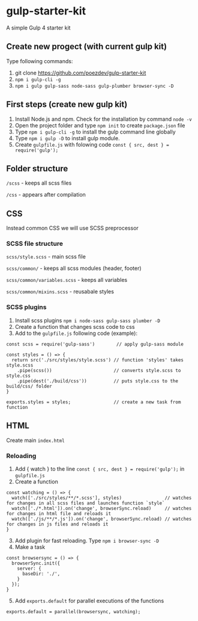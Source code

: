 # gulp-starter-kit
A simple Gulp 4 starter kit 

## Create new progect (with current gulp kit)
Type following commands: 
1. git clone https://github.com/poezdev/gulp-starter-kit
2. `npm i gulp-cli -g` 
2. `npm i gulp gulp-sass node-sass gulp-plumber browser-sync -D`

## First steps (create new gulp kit) 
1. Install Node.js and npm. Check for the installation by command `node -v` 
2. Open the project folder and type `npm init` to create `package.json` file
3. Type `npm i gulp-cli -g` to install the gulp command line globally
4. Type `npm i gulp -D` to install gulp module.
5. Create `gulpfile.js` with folowing code `const { src, dest } = require('gulp');`

## Folder structure
`/scss` - keeps all scss files

`/css` - appears after compilation

## CSS
Instead common CSS we will use SCSS preprocessor

### SCSS file structure 

`scss/style.scss` - main scss file

`scss/common/` - keeps all scss modules (header, footer)

`scss/common/variables.scss` - keeps all variables 

`scss/common/mixins.scss` - reusabale styles

### SCSS plugins 
1. Install scss plugins `npm i node-sass gulp-sass plumber -D`
2. Create a function that changes scss code to css  
3. Add to the `gulpfile.js` following  code (example):
```
const scss = require('gulp-sass')        // apply gulp-sass module

const styles = () => {                  
  return src('./src/styles/style.scss') // function 'styles' takes style.scss
    .pipe(scss())                       // converts style.scss to style.css
    .pipe(dest('./build/css'))          // puts style.css to the build/css/ folder
}

exports.styles = styles;                // create a new task from function
```

## HTML 

Create main `index.html` 

### Reloading
1. Add { watch } to the line `const { src, dest } = require('gulp');` in `gulpfile.js` 
2. Create a function
```
const watching = () => {
  watch(['./src/styles/**/*.scss'], styles)                // watches for changes in all scss files and launches function `style`
  watch(['./*.html']).on('change', browserSync.reload)     // watches for changes in html file and reloads it
  watch(['./js/**/*.js']).on('change', browserSync.reload) // watches for changes in js files and reloads it
}
```
3. Add plugin for fast reloading. Type `npm i browser-sync -D`
4. Make a task 
```
const browsersync = () => {
  browserSync.init({
    server: {
      baseDir: './',
    }
  });
}
```
5. Add `exports.default` for parallel executions of the functions 
```
exports.default = parallel(browsersync, watching);
```
